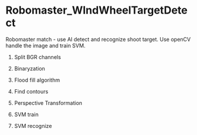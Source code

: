 # Robomaster_WIndWheelTargetDetect
Robomaster match - use AI detect and recognize shoot target. Use openCV handle the image and train SVM.

1. Split BGR channels

2. Binaryzation

3. Flood fill algorithm

3. Find contours

5. Perspective Transformation

4. SVM train

5. SVM recognize
